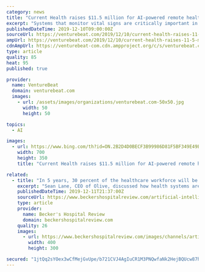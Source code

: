 ```yaml
---
category: news
title: "Current Health raises $11.5 million for AI-powered remote health monitoring"
excerpt: "Systems that monitor vital signs are critically important in any health system with seriously ill patients; it’s estimated that about 53% of U.S. hospitals have computerized remote patient monitoring systems. Perhaps unsurprisingly, the remote patient monitoring market is anticipated to be worth more than $31.3 billion by the end of 2023, up ..."
publishedDateTime: 2019-12-10T09:00:00Z
sourceUrl: https://venturebeat.com/2019/12/10/current-health-raises-11-5-million-to-predict-diseases-with-ai-and-remote-monitoring/
ampUrl: https://venturebeat.com/2019/12/10/current-health-raises-11-5-million-to-predict-diseases-with-ai-and-remote-monitoring/amp/
cdnAmpUrl: https://venturebeat-com.cdn.ampproject.org/c/s/venturebeat.com/2019/12/10/current-health-raises-11-5-million-to-predict-diseases-with-ai-and-remote-monitoring/amp/
type: article
quality: 85
heat: 95
published: true

provider:
  name: VentureBeat
  domain: venturebeat.com
  images:
    - url: /assets/images/organizations/venturebeat.com-50x50.jpg
      width: 50
      height: 50

topics:
  - AI

images:
  - url: https://www.bing.com/th?id=ON.2B2D4D0BECF3B99986D81F5BF349E49E
    width: 700
    height: 350
    title: "Current Health raises $11.5 million for AI-powered remote health monitoring"

related:
  - title: "In 5 years, 30 percent of the healthcare workforce will be digital — Is your health system ready?"
    excerpt: "Sean Lane, CEO of Olive, discussed how health systems are deploying artificial intelligence to improve operational efficiency and free employees to interact more meaningfully with patients. Why should health systems focus on adopting an A.I. workforce? The healthcare sector is the top employer in the United States, with 16 million employees."
    publishedDateTime: 2019-12-11T21:37:00Z
    sourceUrl: https://www.beckershospitalreview.com/artificial-intelligence/in-5-years-30-percent-of-the-healthcare-workforce-will-be-digital-is-your-health-system-ready.html
    type: article
    provider:
      name: Becker's Hospital Review
      domain: beckershospitalreview.com
    quality: 26
    images:
      - url: https://www.beckershospitalreview.com/images/channels/artificial-intelligence/1.jpg
        width: 400
        height: 300

secured: "1jtQq2sYOex3wCfMejGvUpe/b721CVJ4AgIuCR1M3PNQwfaNk2HejBQUcw87hN0V6rRQIlEdzBQIbCNj59mCNoMcZaTnKBgd6adrk46Yn0uETnNCUhmvEWaiOw8MJGpPYYboPeC1pDdQtiAr2BL+jBvralZ3ViNTGVCNPJDk0cpMczfSkHjop8Xh1LiBO8nYqDYGzP9RoIBOO0CI29Hbmik2Vyh5aB51e0MY+xL6HfMatTJm/86oEtJ0KSqcIyPNkB5/npuognEAntOyP5yiBQ==;Ynkq50Wdw+Wc1xxr5DBNbA=="
---
```


